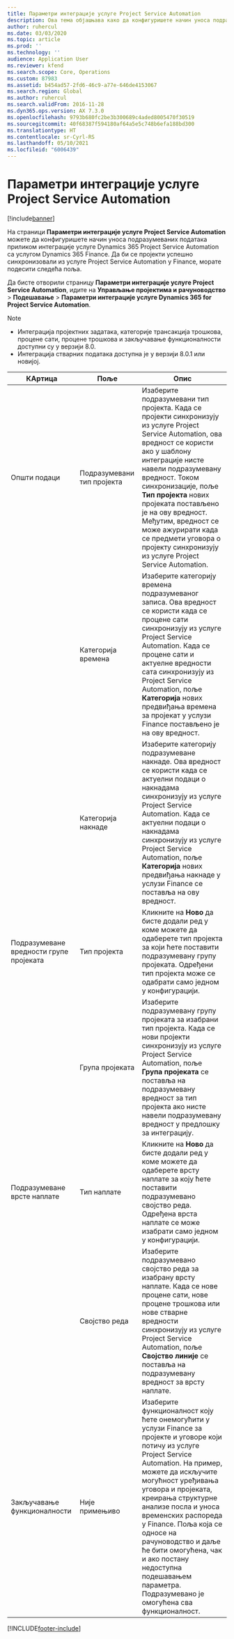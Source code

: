 ```yaml
---
title: Параметри интеграције услуге Project Service Automation
description: Ова тема објашњава како да конфигуришете начин уноса подразумеваних података приликом интеграције услуге Microsoft Dynamics 365 for Project Service Automation са услугом Microsoft Dynamics 365 Finance.
author: ruhercul
ms.date: 03/03/2020
ms.topic: article
ms.prod: ''
ms.technology: ''
audience: Application User
ms.reviewer: kfend
ms.search.scope: Core, Operations
ms.custom: 87983
ms.assetid: b454ad57-2fd6-46c9-a77e-646de4153067
ms.search.region: Global
ms.author: ruhercul
ms.search.validFrom: 2016-11-28
ms.dyn365.ops.version: AX 7.3.0
ms.openlocfilehash: 9793b680fc2be3b300689c4aded8005470f30519
ms.sourcegitcommit: 40f68387f594180af64a5e5c748b6efa188bd300
ms.translationtype: HT
ms.contentlocale: sr-Cyrl-RS
ms.lasthandoff: 05/10/2021
ms.locfileid: "6006439"
---
```

# <a name="project-service-automation-integration-parameters"></a>Параметри интеграције услуге Project Service Automation

[!include[banner](../includes/banner.md)]

На страници **Параметри интеграције услуге Project Service Automation** можете да конфигуришете начин уноса подразумеваних података приликом интеграције услуге Dynamics 365 Project Service Automation са услугом Dynamics 365 Finance. Да би се пројекти успешно синхронизовали из услуге Project Service Automation у Finance, морате подесити следећа поља.

Да бисте отворили страницу **Параметри интеграције услуге Project Service Automation**, идите на **Управљање пројектима и рачуноводство** \> **Подешавање** \> **Параметри интеграције услуге Dynamics 365 for Project Service Automation**. 

> [!NOTE]
> - Интеграција пројектних задатака, категорије трансакција трошкова, процене сати, процене трошкова и закључавање функционалности доступни су у верзији 8.0.
> - Интеграција стварних података доступна је у верзији 8.0.1 или новијој.


| КАртица                    | Поље                | Опис |
|------------------------|----------------------|-------------|
| Општи подаци                | Подразумевани тип пројекта | Изаберите подразумевани тип пројекта. Када се пројекти синхронизују из услуге Project Service Automation, ова вредност се користи ако у шаблону интеграције нисте навели подразумевану вредност. Током синхронизације, поље **Тип пројекта** нових пројеката постављено је на ову вредност. Међутим, вредност се може ажурирати када се предмети уговора о пројекту синхронизују из услуге Project Service Automation. |
|                        | Категорија времена        | Изаберите категорију времена подразумеваног записа. Ова вредност се користи када се процене сати синхронизују из услуге Project Service Automation. Када се процене сати и актуелне вредности сата синхронизују из Project Service Automation, поље **Категорија** нових предвиђања времена за пројекат у услузи Finance постављено је на ову вредност. |
|                        | Категорија накнаде         | Изаберите категорију подразумеване накнаде. Ова вредност се користи када се актуелни подаци о накнадама синхронизују из услуге Project Service Automation. Када се актуелни подаци о накнадама синхронизују из услуге Project Service Automation, поље **Категорија** нових предвиђања накнаде у услузи Finance се поставља на ову вредност. |
| Подразумеване вредности групе пројеката | Тип пројекта         | Кликните на **Ново** да бисте додали ред у коме можете да одаберете тип пројекта за који ћете поставити подразумевану групу пројеката. Одређени тип пројекта може се одабрати само једном у конфигурацији. |
|                        | Група пројеката        | Изаберите подразумевану групу пројеката за изабрани тип пројекта. Када се нови пројекти синхронизују из услуге Project Service Automation, поље **Група пројеката** се поставља на подразумевану вредност за тип пројекта ако нисте навели подразумевану вредност у предлошку за интеграцију. |
| Подразумеване врсте наплате  | Тип наплате         | Кликните на **Ново** да бисте додали ред у коме можете да одаберете врсту наплате за коју ћете поставити подразумевано својство реда. Одређена врста наплате се може изабрати само једном у конфигурацији. |
|                        | Својство реда        | Изаберите подразумевано својство реда за изабрану врсту наплате. Када се нове процене сати, нове процене трошкова или нове стварне вредности синхронизују из услуге Project Service Automation, поље **Својство линије** се поставља на подразумевану вредност за врсту наплате. |
| Закључавање функционалности  | Није примењиво       | Изаберите функционалност коју ћете онемогућити у услузи Finance за пројекте и уговоре који потичу из услуге Project Service Automation. На пример, можете да искључите могућност уређивања уговора и пројеката, креирања структурне анализе посла и уноса временских распореда у Finance. Поља која се односе на рачуноводство и даље ће бити омогућена, чак и ако постану недоступна подешавањем параметра. Подразумевано је омогућена сва функционалност. |


[!INCLUDE[footer-include](../includes/footer-banner.md)]